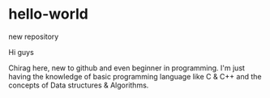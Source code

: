 # hello-world
new repository


Hi guys

Chirag here, new to github and even beginner in programming.
I'm just having the knowledge of basic programming language like C & C++ and the concepts of Data structures & Algorithms.
